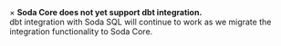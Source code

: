 <div class="alert">
  <span class="closebtn" onclick="this.parentElement.style.display='none';">&times;</span>
  <strong>Soda Core does not yet support dbt integration.</strong> <br /> dbt integration with Soda SQL will continue to work as we migrate the integration functionality to Soda Core.
</div>